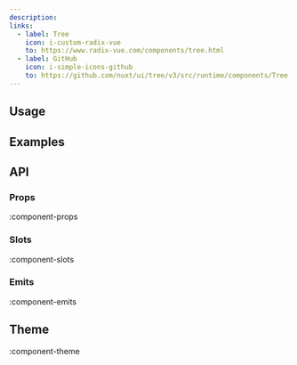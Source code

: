 ```yaml
---
description:
links: 
  - label: Tree
    icon: i-custom-radix-vue
    to: https://www.radix-vue.com/components/tree.html
  - label: GitHub
    icon: i-simple-icons-github
    to: https://github.com/nuxt/ui/tree/v3/src/runtime/components/Tree.vue
---
```


## Usage

## Examples

## API

### Props

:component-props

### Slots

:component-slots

### Emits

:component-emits

## Theme

:component-theme
